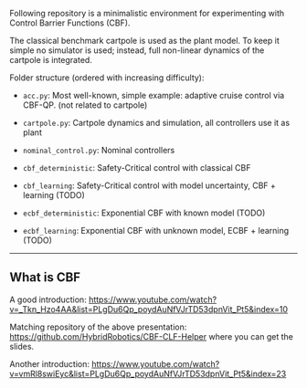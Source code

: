 Following repository is a minimalistic environment for experimenting with 
Control Barrier Functions (CBF).

The classical benchmark cartpole is used as the plant model. To keep it simple
no simulator is used; instead, full non-linear dynamics of the cartpole is integrated.

Folder structure (ordered with increasing difficulty):

* `acc.py`: Most well-known, simple example: adaptive cruise control via CBF-QP. (not related to cartpole)

* `cartpole.py`: Cartpole dynamics and simulation, all controllers use it as plant
* `nominal_control.py`: Nominal controllers
* `cbf_deterministic`: Safety-Critical control with classical CBF
* `cbf_learning`: Safety-Critical control with model uncertainty, CBF + learning (TODO)
* `ecbf_deterministic`: Exponential CBF with known model (TODO)
* `ecbf_learning`: Exponential CBF with unknown model, ECBF + learning (TODO)

---

## What is CBF

A good introduction: https://www.youtube.com/watch?v=_Tkn_Hzo4AA&list=PLgDu6Qp_poydAuNfVJrTD53dpnVit_Pt5&index=10

Matching repository of the above presentation: https://github.com/HybridRobotics/CBF-CLF-Helper where you can get the slides.

Another introduction: https://www.youtube.com/watch?v=vmRl8swiEyc&list=PLgDu6Qp_poydAuNfVJrTD53dpnVit_Pt5&index=23
